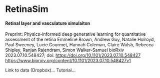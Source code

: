 # RetinaSim

#### Retinal layer and vasculature simulaiton
Preprint: 
Physics-informed deep generative learning for quantitative assessment of the retina
Emmeline Brown, Andrew Guy, Natalie Holroyd, Paul Sweeney, Lucie Gourmet, Hannah Coleman, Claire Walsh, Rebecca Shipley, Ranjan Rajendram, Simon Walker-Samuel
bioRxiv 2023.07.10.548427; doi: https://doi.org/10.1101/2023.07.10.548427
https://www.biorxiv.org/content/10.1101/2023.07.10.548427v1

Link to data (Dropbox)...
Tutorial...
